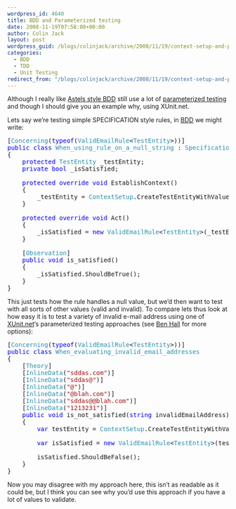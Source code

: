 ```yaml
---
wordpress_id: 4640
title: BDD and Parameterized testing
date: 2008-11-19T07:58:00+00:00
author: Colin Jack
layout: post
wordpress_guid: /blogs/colinjack/archive/2008/11/19/context-setup-and-parameterized-testing.aspx
categories:
  - BDD
  - TDD
  - Unit Testing
redirect_from: "/blogs/colinjack/archive/2008/11/19/context-setup-and-parameterized-testing.aspx/"
---
```

Although I really like&nbsp;[Astels style BDD](http://blog.daveastels.com/files/BDD_Intro.pdf) still use a lot of [parameterized testing](http://xunitpatterns.com/Parameterized%20Test.html) and though I should give you an example why, using XUnit.net. 

Lets say we&#8217;re testing simple SPECIFICATION style rules, in&nbsp;[BDD](http://blog.daveastels.com/files/BDD_Intro.pdf) we might write:

<pre>[<span style="color: #2b91af">Concerning</span>(<span style="color: #0000ff">typeof</span>(<span style="color: #2b91af">ValidEmailRule</span>&lt;<span style="color: #2b91af">TestEntity</span>&gt;))]<br /><span style="color: #0000ff">public class </span><span style="color: #2b91af">When_using_rule_on_a_null_string </span>: <span style="color: #2b91af">SpecificationBase<br /></span>{<br />    <span style="color: #0000ff">protected </span><span style="color: #2b91af">TestEntity </span>_testEntity;<br />    <span style="color: #0000ff">private bool </span>_isSatisfied;<br /><br />    <span style="color: #0000ff">protected override void </span>EstablishContext()<br />    {<br />        _testEntity = <span style="color: #2b91af">ContextSetup</span>.CreateTestEntityWithValue(<span style="color: #0000ff">null</span>);<br />    }<br /><br />    <span style="color: #0000ff">protected override void </span>Act()<br />    {<br />        _isSatisfied = <span style="color: #0000ff">new </span><span style="color: #2b91af">ValidEmailRule</span>&lt;<span style="color: #2b91af">TestEntity</span>&gt;(_testEntity, x =&gt; x.Value).IsSatisfied();<br />    }<br /><br />    [<span style="color: #2b91af">Observation</span>]<br />    <span style="color: #0000ff">public void </span>is_satisfied()<br />    {<br />        _isSatisfied.ShouldBeTrue();<br />    }<br />}</pre>

[](http://11011.net/software/vspaste)[](http://11011.net/software/vspaste)

This just tests how the rule handles a null value, but we&#8217;d then want to test with all sorts of other values (valid and invalid). To compare lets thus look at how easy it is to test a variety of invalid e-mail address using one of [XUnit.net](http://www.codeplex.com/xunit)&#8216;s parameterized testing approaches (see [Ben Hall](http://blog.benhall.me.uk/labels/XUnit.html) for more options):

<pre>[<span style="color: #2b91af">Concerning</span>(<span style="color: #0000ff">typeof</span>(<span style="color: #2b91af">ValidEmailRule</span>&lt;<span style="color: #2b91af">TestEntity</span>&gt;))]<br /><span style="color: #0000ff">public class </span><span style="color: #2b91af">When_evaluating_invalid_email_addresses<br /></span>{<br />    [<span style="color: #2b91af">Theory</span>]<br />    [<span style="color: #2b91af">InlineData</span>(<span style="color: #a31515">"sddas.com"</span>)]<br />    [<span style="color: #2b91af">InlineData</span>(<span style="color: #a31515">"sddas@"</span>)]<br />    [<span style="color: #2b91af">InlineData</span>(<span style="color: #a31515">"@"</span>)]<br />    [<span style="color: #2b91af">InlineData</span>(<span style="color: #a31515">"@blah.com"</span>)]<br />    [<span style="color: #2b91af">InlineData</span>(<span style="color: #a31515">"sddas@@blah.com"</span>)]<br />    [<span style="color: #2b91af">InlineData</span>(<span style="color: #a31515">"1213231"</span>)]<br />    <span style="color: #0000ff">public void </span>is_not_satisfied(<span style="color: #0000ff">string </span>invalidEmailAddress)<br />    {<br />        <span style="color: #0000ff">var </span>testEntity = <span style="color: #2b91af">ContextSetup</span>.CreateTestEntityWithValue(invalidEmailAddress);<br /><br />        <span style="color: #0000ff">var </span>isSatisfied = <span style="color: #0000ff">new </span><span style="color: #2b91af">ValidEmailRule</span>&lt;<span style="color: #2b91af">TestEntity</span>&gt;(testEntity, x =&gt; x.Value).IsSatisfied();<br /><br />        isSatisfied.ShouldBeFalse();<br />    }<br />}</pre>

[](http://11011.net/software/vspaste)[](http://11011.net/software/vspaste)[](http://11011.net/software/vspaste)Now you may disagree with my approach here, this isn&#8217;t as readable as it could be, but I think you can see why you&#8217;d use this approach if you have a lot of values to validate.